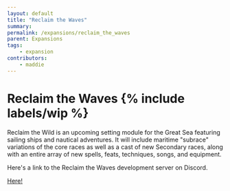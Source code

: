 ```yaml
---
layout: default
title: "Reclaim the Waves"
summary:
permalink: /expansions/reclaim_the_waves
parent: Expansions
tags:
    - expansion
contributors:
    - maddie
---
```


# Reclaim the Waves {% include labels/wip %}

Reclaim the Wild is an upcoming setting module for the Great Sea featuring sailing ships and nautical adventures. It will include maritime "subrace" variations of the core races as well as a cast of new Secondary races, along with an entire array of new spells, feats, techniques, songs, and equipment.

Here's a link to the Reclaim the Waves development server on Discord.

[Here!](https://discord.gg/HQwJXff)